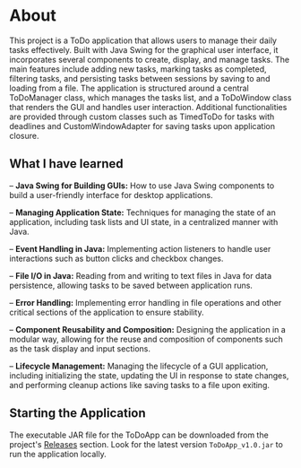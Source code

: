 # About

This project is a ToDo application that allows users to manage their daily tasks effectively. Built with Java Swing for the graphical user interface, it incorporates several components to create, display, and manage tasks. 
The main features include adding new tasks, marking tasks as completed, filtering tasks, and persisting tasks between sessions by saving to and loading from a file. The application is structured around a central ToDoManager 
class, which manages the tasks list, and a ToDoWindow class that renders the GUI and handles user interaction. Additional functionalities are provided through custom classes such as TimedToDo for tasks with deadlines and 
CustomWindowAdapter for saving tasks upon application closure.

## What I have learned

– __Java Swing for Building GUIs:__ How to use Java Swing components to build a user-friendly interface for desktop applications.

– __Managing Application State:__ Techniques for managing the state of an application, including task lists and UI state, in a centralized manner with Java.

– __Event Handling in Java:__ Implementing action listeners to handle user interactions such as button clicks and checkbox changes.

– __File I/O in Java:__ Reading from and writing to text files in Java for data persistence, allowing tasks to be saved between application runs.

– __Error Handling:__ Implementing error handling in file operations and other critical sections of the application to ensure stability.

– __Component Reusability and Composition:__ Designing the application in a modular way, allowing for the reuse and composition of components such as the task display and input sections.

– __Lifecycle Management:__ Managing the lifecycle of a GUI application, including initializing the state, updating the UI in response to state changes, and performing cleanup actions like saving tasks to a file upon exiting.

## Starting the Application

The executable JAR file for the ToDoApp can be downloaded from the project's [Releases](https://github.com/waldemarhermann/ToDoApp/releases) section. Look for the latest version `ToDoApp_v1.0.jar` to run the application locally.
